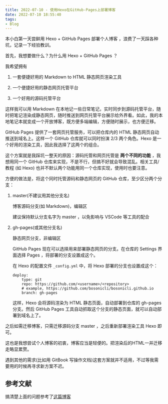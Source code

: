 ```yaml
---
title: 2022-07-10 - 使用Hexo在GitHub-Pages上部署博客
date: 2022-07-10 18:55:40
tags:
- Blog
---
```

本小白第一天尝鲜用 Hexo + GitHub Pages 部署个人博客 ，浪费了一天踩各种坑，记录一下经验教训。

首先，我想要做什么？为什么用 Hexo + GitHub Pages ？

我希望拥有

1.  一套便捷好用的 Markdown to HTML 静态网页渲染工具

2.  一个便捷好用的静态网页托管平台

3.  一个好用的源码托管平台

这样我可以用 Markdown 在本地记一些日常笔记，实时同步到源码托管平台，随时把笔记渲染成静态网页，随时推送到网页托管平台展示给外界看。如此，我的本地笔记本就变成一个开放博客，既方便多端编辑，方便随时展示，也方便迁移。

GitHub Pages 提供了一套网页托管服务，可以把仓库内的 HTML 静态网页自动推送到域名上。这样一个 GitHub 仓库就可以同时扮演 2/3 两个角色。Hexo 是一个好用的渲染工具，因此我选择了这两个的组合。

这个方案就是我踩坑一整天的原因：源码托管和网页托管是 **两个不同的功能** ，我想用同一个 GitHub 仓库来实现，不是不行，但搞不好就会导致混乱。相关工具/教程 (如 Hexo) 也并不默认两个功能用同一个仓库实现，使用时也要注意。

方便的做法是，将这个同时托管源码和静态网页的 GitHub 仓库，至少区分两个分支：

1.  master(不建议用其他分支名)

    博客源码分支(如 Markdown)，编辑区

    建议保持默认分支名字为 master ，以免影响与 VSCode 等工具的配合

1.  gh-pages(或其他分支名)

    静态网页分支，非编辑区

    GitHub Pages 现在可以选择用来部署静态网页的分支。在仓库的 Settings 界面选择 Pages ，将部署的分支设置成这个。

    在 Hexo 的配置文件 `_config.yml` 中，将 Hexo 部署的分支也设置成这个：

    ```
    deploy:
        type: git
        repo: https://github.com/<username>/<repository>
        # example, https://github.com/bosonicli/bosonicli.github.io
        branch: gh-pages
    ```

    这样，Hexo 会将源码渲染为 HTML 静态页面，自动部署到仓库的 gh-pages 分支。然后 GitHub Pages 工具自动抓取这个分支的静态页面，就可以自动部署到域名上了。

之后如需迁移博客，只需迁移源码分支 master ，之后重新部署渲染工具 Hexo 即可。

这也是我想尝试个人博客的初衷，博客应当是轻便的。把渲染后的HTML一并迁移走略显累赘。

遇到其他的需求(比如用 GitBook 写操作文档)这套方案就并不适用，不过等我需要用的时候再寻求新方案不迟。

## 参考文献

搞清楚上面的问题参考了[这篇博客](https://segmentfault.com/a/1190000017366905)
